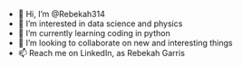 - 👋 Hi, I’m @Rebekah314
- 👀 I’m interested in data science and physics
- 🌱 I’m currently learning coding in python
- 💞️ I’m looking to collaborate on new and interesting things
- 📫 Reach me on LinkedIn, as Rebekah Garris

<!---
Rebekah314/Rebekah314 is a ✨ special ✨ repository because its `README.md` (this file) appears on your GitHub profile.
You can click the Preview link to take a look at your changes.
--->
